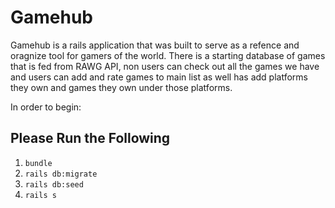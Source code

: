 # Gamehub

Gamehub is a rails application that was built to serve as a refence and oragnize tool for gamers of the world. There is a starting database of games that is fed from RAWG API, non users can check out all the games we have and users can add and rate games to main list as well has add platforms they own and games they own under those platforms. 

In order to begin:

## Please Run the Following
1. `bundle`
2. `rails db:migrate`
3. `rails db:seed`
4. `rails s`